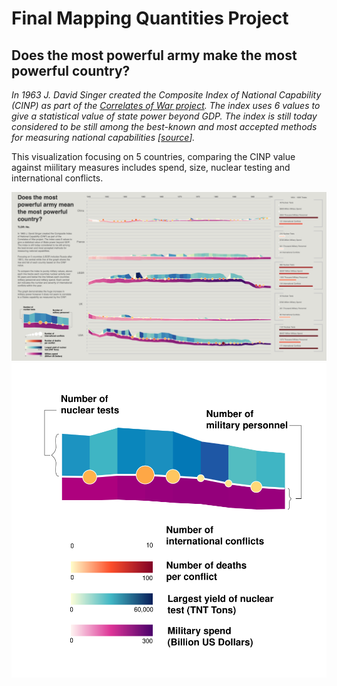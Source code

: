 # Final Mapping Quantities Project
## Does the most powerful army make the most powerful country?
*In 1963 J. David Singer created the Composite Index of National Capability (CINP) as part of the [Correlates of War project](http://www.correlatesofwar.org). The index uses 6 values to give a statistical value of state power beyond GDP. The index is still today considered to be still among the best-known and most accepted methods for measuring national capabilities [[source](https://web.archive.org/web/20110626235023/http://www.giga-hamburg.de/english/content/rpn/strategy/pdf/power_index.pdf)].*

This visualization focusing on 5 countries, comparing the CINP value against miilitary measures includes spend, size, nuclear testing and international conflicts.

![](./Concept-3-Screenshot.png)
![](./quantities-key.svg)
